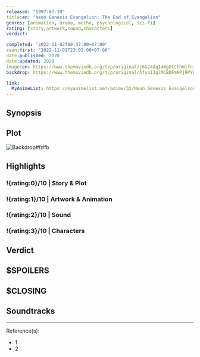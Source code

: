 ```yaml
---
released: "1997-07-19"
title:en: "Neon Genesis Evangelion: The End of Evangelion"
genres: [animation, drama, mecha, psychological, sci-fi]
rating: [story,artwork,sound,characters]
verdict:

completed: "2022-11-02T00:37:00+07:00"
seen:first: "2022-11-01T23:02:00+07:00"
date:published: 2020
date:updated: 2020
image:en: https://www.themoviedb.org/t/p/original/j6G24dqI4WgUtChhWjfnI4lnmiK.jpg
backdrop: https://www.themoviedb.org/t/p/original/AfyuI3glMCBDFmNPj9PY6DwbgGp.jpg

link:
  MyAnimeList: https://myanimelist.net/anime/32/Neon_Genesis_Evangelion__The_End_of_Evangelion
---
```



## Synopsis

## Plot

![Backdrop#f#fb](https://www.themoviedb.org/t/p/original/nwSyFnZORd5ptu0RClAMgsF5dkE.jpg "Source: TMDB")

## Highlights

### !{rating:0}/10 | Story & Plot

### !{rating:1}/10 | Artwork & Animation

### !{rating:2}/10 | Sound

### !{rating:3}/10 | Characters

## Verdict

## $SPOILERS

## $CLOSING

## Soundtracks

***
Reference(s):

- 1
- 2
